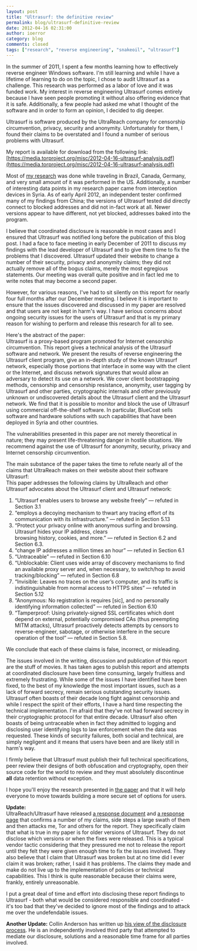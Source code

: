 ```yaml
---
layout: post
title: "Ultrasurf: the definitive review"
permalink: blog/ultrasurf-definitive-review
date: 2012-04-16 02:31:00
author: ioerror
category: blog
comments: closed
tags: ["research", "reverse engineering", "snakeoil", "ultrasurf"]
---
```


In the summer of 2011, I spent a few months learning how to effectively reverse engineer Windows software. I'm still learning and while I have a lifetime of learning to do on the topic, I chose to audit Ultrasurf as a challenge. This research was performed as a labor of love and it was funded work. My interest in reverse engineering Ultrasurf comes entirely because I have seen people promoting it without also offering evidence that it is safe. Additionally, a few people had asked me what I thought of the software and in order to form an opinion, I decided to dig deeper.

Ultrasurf is software produced by the UltraReach company for censorship circumvention, privacy, security and anonymity. Unfortunately for them, I found their claims to be overstated and I found a number of serious problems with Ultrasurf.

My report is available for download from the following link: [https://media.torproject.org/misc/2012-04-16-ultrasurf-analysis.pdf](https://media.torproject.org/misc/2012-04-16-ultrasurf-analysis.pdf)

Most of [my research](https://media.torproject.org/misc/2012-04-16-ultrasurf-analysis.pdf) was done while traveling in Brazil, Canada, Germany, and very small amount of it was performed in the US. Additionally, a number of interesting data points in my research paper came from interception devices in Syria. As of early April 2012, an independent tester confirmed many of my findings from China; the versions of Ultrasurf tested did directly connect to blocked addresses and did not in-fact work at all. Newer versions appear to have different, not yet blocked, addresses baked into the program.

I believe that coordinated disclosure is reasonable in most cases and I ensured that Ultrasurf was notified long before the publication of this blog post. I had a face to face meeting in early December of 2011 to discuss my findings with the lead developer of Ultrasurf and to give them time to fix the problems that I discovered. Ultrasurf updated their website to change a number of their security, privacy and anonymity claims; they did not actually remove all of the bogus claims, merely the most egregious statements. Our meeting was overall quite positive and in fact led me to write notes that may become a second paper.

However, for various reasons, I've had to sit silently on this report for nearly four full months after our December meeting. I believe it is important to ensure that the issues discovered and discussed in my paper are resolved and that users are not kept in harm's way. I have serious concerns about ongoing security issues for the users of Ultrasurf and that is my primary reason for wishing to perform and release this research for all to see.

Here's the abstract of the paper:  
 Ultrasurf is a proxy-based program promoted for Internet censorship circumvention. This report gives a technical analysis of the Ultrasurf software and network. We present the results of reverse engineering the Ultrasurf client program, give an in-depth study of the known Ultrasurf network, especially those portions that interface in some way with the client or the Internet, and discuss network signatures that would allow an adversary to detect its use on a network. We cover client bootstrapping methods, censorship and censorship resistance, anonymity, user tagging by Ultrasurf and other parties, cryptographic internals and other previously unknown or undiscovered details about the Ultrasurf client and the Ultrasurf network. We find that it is possible to monitor and block the use of Ultrasurf using commercial off-the-shelf software. In particular, BlueCoat sells software and hardware solutions with such capabilities that have been deployed in Syria and other countries.

The vulnerabilities presented in this paper are not merely theoretical in nature; they may present life-threatening danger in hostile situations. We recommend against the use of Ultrasurf for anonymity, security, privacy and Internet censorship circumvention.

The main substance of the paper takes the time to refute nearly all of the claims that UltraReach makes on their website about their software Ultrasurf:  
 This paper addresses the following claims by UltraReach and other Ultrasurf advocates about the Ultrasurf client and Ultrasurf network:

1.  “Ultrasurf enables users to browse any website freely” — refuted in Section 3.1
2.  “employs a decoying mechanism to thwart any tracing effort of its communication with its infrastructure.” — refuted in Section 5.13
3.  “Protect your privacy online with anonymous surfing and browsing. Ultrasurf hides your IP address, clears  
     browsing history, cookies, and more.” — refuted in Section 6.2 and Section 6.3.
4.  “change IP addresses a million times an hour” — refuted in Section 6.1
5.  “Untraceable” — refuted in Section 6.10
6.  “Unblockable: Client uses wide array of discovery mechanisms to find an available proxy server and, when necessary, to switch/hop to avoid tracking/blocking” — refuted in Section 6.8
7.  “Invisible: Leaves no traces on the user’s computer, and its traffic is indistinguishable from normal access to HTTPS sites” — refuted in Section 5.12
8.  “Anonymous: No registration is requires [sic], and no personally identifying information collected” — refuted in Section 6.10
9.  “Tamperproof: Using privately-signed SSL certificates which dont depend on external, potentially compromised CAs (thus preempting MITM attacks), Ultrasurf proactively detects attempts by censors to reverse-engineer, sabotage, or otherwise interfere in the secure operation of the tool” — refuted in Section 5.8.

We conclude that each of these claims is false, incorrect, or misleading.  

The issues involved in the writing, discussion and publication of this report are the stuff of movies. It has taken ages to publish this report and attempts at coordinated disclosure have been time consuming, largely fruitless and extremely frustrating. While some of the issues I have identified have been fixed, to the best of my knowledge the most important issues, such as a lack of forward secrecy, remain serious outstanding security issues. Ultrasurf often boasts of their decade long fight against censorship and while I respect the spirit of their efforts, I have a hard time respecting the technical implementation. I'm afraid that they've not had forward secrecy in their cryptographic protocol for that entire decade. Ultrasurf also often boasts of being untraceable when in fact they admitted to logging and disclosing user identifying logs to law enforcement when the data was requested. These kinds of security failures, both social and technical, are simply negligent and it means that users have been and are likely still in harm's way.

I firmly believe that Ultrasurf must publish their full technical specifications, peer review their designs of both obfuscation and cryptography, open their source code for the world to review and they must absolutely discontinue **all** data retention without exception.

I hope you'll enjoy the research presented in [the paper](https://media.torproject.org/misc/2012-04-16-ultrasurf-analysis.pdf) and that it will help everyone to move towards building a more secure set of options for users.

**Update:**  
 UltraReach/Ultrasurf have released [a response document](http://ultrasurf.us/Ultrasurf-response-to-Tor-definitive-review.pdf) and [a response page](http://ultrasurf.us/Ultrasurf-response-to-Tor-definitive-review.html) that confirms a number of my claims, side steps a large swath of them and then attacks me, Tor and others for the report. They specifically claim that what is true in my paper is for older versions of Ultrasurf. They do not disclose which versions or when the fixes were released. This is a typical vendor tactic considering that they pressured me not to release the report until they felt they were given enough time to fix the issues involved. They also believe that I claim that Ultrasurf was broken but at no time did I ever claim it was broken; rather, I said it has problems. The claims they made and make do not live up to the implementation of policies or technical capabilities. This I think is quite reasonable because their claims were, frankly, entirely unreasonable.

I put a great deal of time and effort into disclosing these report findings to Ultrasurf - both what would be considered responsible and coordinated - it's too bad that they've decided to ignore most of the findings and to attack me over the undefendable issues.

**Another Update:** Collin Anderson has written up [his view of the disclosure process](http://b.averysmallbird.com/entries/the-need-for-community-participation-and-clear-disclosure-processes-in-the-case-of-ultrasurf). He is an independently involved third party that attempted to mediate our disclosure, solutions and a reasonable time frame for all parties involved.
